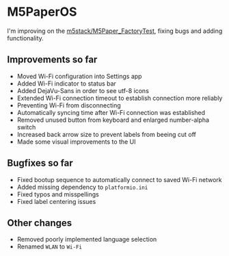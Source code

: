 # M5PaperOS

I'm improving on the [m5stack/M5Paper_FactoryTest](https://github.com/m5stack/M5Paper_FactoryTest), fixing bugs and adding functionality.


## Improvements so far

- Moved Wi-Fi configuration into Settings app
- Added Wi-Fi indicator to status bar
- Added DejaVu-Sans in order to see utf-8 icons
- Extended Wi-Fi connection timeout to establish connection more reliably
- Preventing Wi-Fi from disconnecting
- Automatically syncing time after Wi-Fi connection was established
- Removed unused button from keyboard and enlarged number-alpha switch
- Increased back arrow size to prevent labels from beeing cut off
- Made some visual improvements to the UI


## Bugfixes so far

- Fixed bootup sequence to automatically connect to saved Wi-Fi network
- Added missing dependency to `platformio.ini`
- Fixed typos and misspellings
- Fixed label centering issues


## Other changes

- Removed poorly implemented language selection
- Renamed `WLAN` to `Wi-Fi`